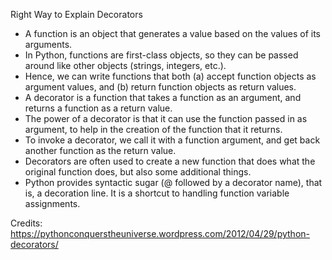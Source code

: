 Right Way to Explain Decorators
* A function is an object that generates a value based on the values of its arguments.
* In Python, functions are first-class objects, so they can be passed around like other objects (strings, integers, etc.).
* Hence, we can write functions that both (a) accept function objects as argument values, and (b) return function objects as return values.
* A decorator is a function that takes a function as an argument, and returns a function as a return value.
* The power of a decorator is that it can use the function passed in as argument, to help in the creation of the function that it returns.
* To invoke a decorator, we call it with a function argument, and get back another function as the return value.
* Decorators are often used to create a new function that does what the original function does, but also some additional things.
* Python provides syntactic sugar (@ followed by a decorator name), that is, a decoration line.  It is a shortcut to handling function variable assignments.

Credits: https://pythonconquerstheuniverse.wordpress.com/2012/04/29/python-decorators/

